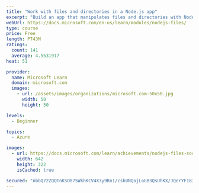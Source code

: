 ```yaml
---
title: "Work with files and directories in a Node.js app"
excerpt: "Build an app that manipulates files and directories with Node.js and JavaScript."
webUrl: https://docs.microsoft.com/en-us/learn/modules/nodejs-files/
type: course
price: Free
length: PT43M
ratings:
  count: 141
  average: 4.5531917
heat: 51

provider:
  name: Microsoft Learn
  domain: microsoft.com
  images:
    - url: /assets/images/organizations/microsoft.com-50x50.jpg
      width: 50
      height: 50

levels:
  - Beginner

topics:
  - Azure

images:
  - url: https://docs.microsoft.com/learn/achievements/nodejs-files-social.png
    width: 642
    height: 322
    isCached: true

secured: "nbbQ72ZQQTnKSO875WkhKCV4X3y9Rn1/cshUNQojLoGB3QsUhKX/JQerYF183+UhiaFVp8nXMbbsxOI4RLNS+U33vYmGgZu8zM4Opq4wo4JT3T5WNc4C0bAH1eDm/KU7Kmdo84+yWZ6QeOsHaZFYcNuVbsR5+ErxsqTNLfHmHigvGAr/b952yKxBPB0bt6Iss7rYymFiNfUvD7CXzoyx5reUrXWHa1YRZ8OQc1YzzA+KpUNqJCGkcZHX1scpGiUDKeLH9z5ZhI7Bcjp1jABtcxl5elv9iOPU0/JUg+NV5N/9gXJjoFf0gZjkSaxsDR9fK3JbiJUrQL2iu+cgNTrnnYUzZ58yDHkuM5vanJwZp+QQL7X6t2+3Pjy6LQg52uJrSZf4nxTxGw+If0HdeNljQ+z9kNIg9mmV7xdHhfBvUgs=;kA55iK5tvQPejQAlgb1UAw=="
---
```


